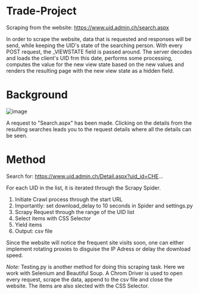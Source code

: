 # Trade-Project

Scraping from the website: https://www.uid.admin.ch/search.aspx

In order to scrape the website, data that is requested and responses will be send, while keeping the UID's state of the searching person. With every POST request, the _VIEWSTATE field is passed around. The server decodes and loads the client's UID frm this date, performs some processing, computes the value for the new view state based on the new values and renders the resulting page with the new view state as a hidden field. 

# Background
![image](https://user-images.githubusercontent.com/71836453/130313915-918531a2-7e5d-42b7-8c87-e087311e461a.png)

A request to "Search.aspx" has been made. Clicking on the details from the resulting searches leads you to the request details where all the details can be seen.

# Method
Search for:
https://www.uid.admin.ch/Detail.aspx?uid_id=CHE...

For each UID in the list, it is iterated through the Scrapy Spider. 
1. Initiate Crawl process through the start URL
2. Importantly: set download_delay to 10 seconds in Spider and settings.py
3. Scrapy Request through the range of the UID list
4. Select items with CSS Selector
5. Yield items
6. Output: csv file

Since the website will notice the frequent site visits soon, one can either implement rotating proxies to disguise the IP Adress or delay the download speed. 

*Note:*
Testing.py is another method for doing this scraping task. Here we work with Selenium and Beautiful Soup. A Chrom Driver is used to open every request, scrape the data, append to the csv file and close the website. The items are also slected with the CSS Selector.
